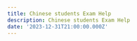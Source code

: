 ```yaml
---
title: Chinese students Exam Help
description: Chinese students Exam Help
date: '2023-12-31T21:00:00.000Z'
---
```



